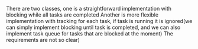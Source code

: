 There are two classes, one is a straightforward implementation with blocking while all tasks are completed
Another is more flexible implementation with tracking for each task, if task is running it is ignored(we can simply implement blocking until task is completed, and we can also implement task queue for tasks that are blocked at the moment)
The requirements are not so clear)
